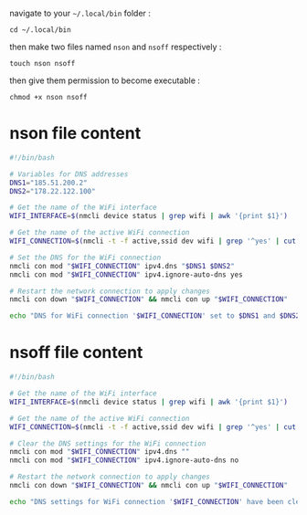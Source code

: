 navigate to your `~/.local/bin` folder :

```shell
cd ~/.local/bin
```

then make two files named `nson` and `nsoff` respectively :

```shell
touch nson nsoff
```

then give them permission to become executable :

```shell
chmod +x nson nsoff
```


# nson file content

```bash
#!/bin/bash

# Variables for DNS addresses
DNS1="185.51.200.2"
DNS2="178.22.122.100"

# Get the name of the WiFi interface
WIFI_INTERFACE=$(nmcli device status | grep wifi | awk '{print $1}')

# Get the name of the active WiFi connection
WIFI_CONNECTION=$(nmcli -t -f active,ssid dev wifi | grep '^yes' | cut -d: -f2)

# Set the DNS for the WiFi connection
nmcli con mod "$WIFI_CONNECTION" ipv4.dns "$DNS1 $DNS2"
nmcli con mod "$WIFI_CONNECTION" ipv4.ignore-auto-dns yes

# Restart the network connection to apply changes
nmcli con down "$WIFI_CONNECTION" && nmcli con up "$WIFI_CONNECTION"

echo "DNS for WiFi connection '$WIFI_CONNECTION' set to $DNS1 and $DNS2."

```

# nsoff file content

```bash
#!/bin/bash

# Get the name of the WiFi interface
WIFI_INTERFACE=$(nmcli device status | grep wifi | awk '{print $1}')

# Get the name of the active WiFi connection
WIFI_CONNECTION=$(nmcli -t -f active,ssid dev wifi | grep '^yes' | cut -d: -f2)

# Clear the DNS settings for the WiFi connection
nmcli con mod "$WIFI_CONNECTION" ipv4.dns ""
nmcli con mod "$WIFI_CONNECTION" ipv4.ignore-auto-dns no

# Restart the network connection to apply changes
nmcli con down "$WIFI_CONNECTION" && nmcli con up "$WIFI_CONNECTION"

echo "DNS settings for WiFi connection '$WIFI_CONNECTION' have been cleared."

```
